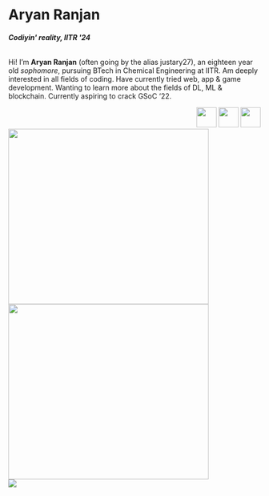 
# Aryan Ranjan
###### _**Codiyin' reality, IITR '24**_
Hi! I’m **Aryan Ranjan** (often going by the alias justary27), an eighteen year old _sophomore_, pursuing BTech in Chemical Engineering at IITR. Am deeply interested in all fields of coding. Have currently tried web, app & game development. Wanting to learn more about the fields of DL, ML & blockchain. Currently aspiring to crack GSoC ‘22.

<div align=right>
  <a href="https://justary27portfolio.web.app"><img src="https://user-images.githubusercontent.com/76696648/153757532-a1c275aa-04cb-45a4-95d8-cd78310539f5.png" alt="" height =40></a>
  <a href="https://www.instagram.com/justary27/"><img src="https://user-images.githubusercontent.com/76696648/153768120-dd0a5d48-fd2b-4858-b9ea-72a2da1289b1.png" alt="" height =40></a>
  <a href="https://www.linkedin.com/in/aryan-ranjan27/"><img src="https://upload.wikimedia.org/wikipedia/commons/thumb/c/ce/Linkedin_circle.svg/800px-Linkedin_circle.svg.png" alt="" height =40></a>
</div>

<html>
<div>
<img src="https://github-readme-stats.vercel.app/api?username=just-ary27&show_icons=true&theme=dracula&border_color=D56083&count_private=true" width=400 height=350>
<img src="https://github-readme-stats.vercel.app/api/top-langs/?username=just-ary27&layout=compact&theme=dracula&border_color=D56083" width=400 height=350>
</div>
<img src="https://komarev.com/ghpvc/?username=just-ary27&color=red">
</html>


